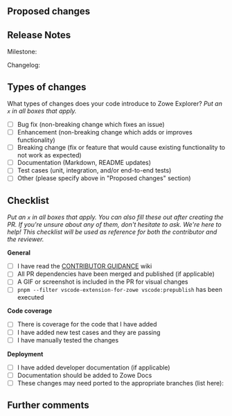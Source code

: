 ## Proposed changes

<!-- Describe the big picture of your changes here to communicate to the maintainers why we should accept this pull request. If it fixes a bug or resolves a feature request, be sure to link to that issue. -->

## Release Notes

<!-- Include the Milestone Number and a small description of your change that will be added to the changelog -->
<!-- If there is a linked issue, it should have the same milestone as this PR -->

Milestone:

Changelog:

## Types of changes

What types of changes does your code introduce to Zowe Explorer?
_Put an `x` in all boxes that apply._

- [ ] Bug fix (non-breaking change which fixes an issue)
- [ ] Enhancement (non-breaking change which adds or improves functionality)
- [ ] Breaking change (fix or feature that would cause existing functionality to not work as expected)
- [ ] Documentation (Markdown, README updates)
- [ ] Test cases (unit, integration, and/or end-to-end tests)
- [ ] Other (please specify above in "Proposed changes" section)

## Checklist

_Put an `x` in all boxes that apply. You can also fill these out after creating the PR. If you're unsure about any of them, don't hesitate to ask. We're here to help! This checklist will be used as reference for both the contributor and the reviewer._

**General**

- [ ] I have read the [CONTRIBUTOR GUIDANCE](https://github.com/zowe/zowe-explorer-vscode/wiki/Best-Practices:-Contributor-Guidance) wiki
- [ ] All PR dependencies have been merged and published (if applicable)
- [ ] A GIF or screenshot is included in the PR for visual changes
- [ ] `pnpm --filter vscode-extension-for-zowe vscode:prepublish` has been executed

**Code coverage**

- [ ] There is coverage for the code that I have added
- [ ] I have added new test cases and they are passing
- [ ] I have manually tested the changes

**Deployment**

- [ ] I have added developer documentation (if applicable)
- [ ] Documentation should be added to Zowe Docs
- [ ] These changes may need ported to the appropriate branches (list here):

## Further comments

<!-- If this is a relatively large or complex change, kick off the discussion by explaining why you chose the solution you did and what alternatives you considered, etc... -->
